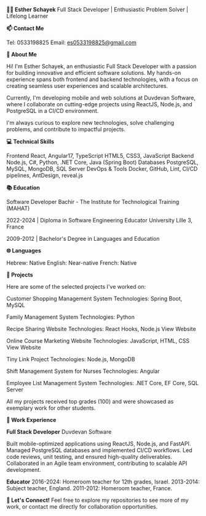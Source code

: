 
**👩‍💻 Esther Schayek**
Full Stack Developer | Enthusiastic Problem Solver | Lifelong Learner

**📫 Contact Me**

Tel: 0533198825
Email: es0533198825@gmail.com

**🌟 About Me**

Hi! I'm Esther Schayek, an enthusiastic Full Stack Developer with a passion for building innovative and efficient software solutions. My hands-on experience spans both frontend and backend technologies, with a focus on creating seamless user experiences and scalable architectures.

Currently, I'm developing mobile and web solutions at Duvdevan Software, where I collaborate on cutting-edge projects using ReactJS, Node.js, and PostgreSQL in a CI/CD environment.

I'm always curious to explore new technologies, solve challenging problems, and contribute to impactful projects.

**💻 Technical Skills**

Frontend
React, Angular17, TypeScript
HTML5, CSS3, JavaScript
Backend
Node.js, C#, Python, .NET Core, Java (Spring Boot)
Databases
PostgreSQL, MySQL, MongoDB, SQL Server
DevOps & Tools
Docker, GitHub, Lint, CI/CD pipelines, AntDesign, reveal.js

**📚 Education**

Software Developer
Bachir - The Institute for Technological Training (MAHAT)

2022-2024 | Diploma in Software Engineering
Educator
University Lille 3, France

2009-2012 | Bachelor's Degree in Languages and Education

**🌐 Languages**

Hebrew: Native
English: Near-native
French: Native

**🚀 Projects**

Here are some of the selected projects I've worked on:

Customer Shopping Management System
Technologies: Spring Boot, MySQL

Family Management System
Technologies: Python

Recipe Sharing Website
Technologies: React Hooks, Node.js
View Website

Online Course Marketing Website
Technologies: JavaScript, HTML, CSS
View Website

Tiny Link Project
Technologies: Node.js, MongoDB

Shift Management System for Nurses
Technologies: Angular

Employee List Management System
Technologies: .NET Core, EF Core, SQL Server

All my projects received top grades (100) and were showcased as exemplary work for other students.

**🌟 Work Experience**

**Full Stack Developer**
Duvdevan Software

Built mobile-optimized applications using ReactJS, Node.js, and FastAPI.
Managed PostgreSQL databases and implemented CI/CD workflows.
Led code reviews, unit testing, and ensured high-quality deliverables.
Collaborated in an Agile team environment, contributing to scalable API development.

**Educator**
2016-2024: Homeroom teacher for 12th grades, Israel.
2013-2014: Subject teacher, England.
2011-2012: Homeroom teacher, France.

**🌟 Let's Connect!**
Feel free to explore my repositories to see more of my work, or contact me directly for collaboration opportunities.

